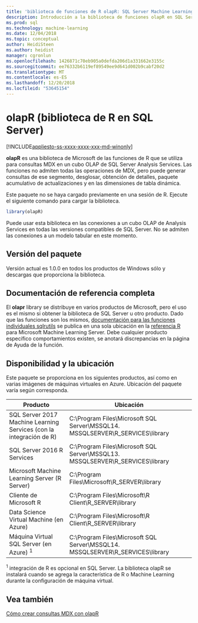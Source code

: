 ```yaml
---
title: 'biblioteca de funciones de R olapR: SQL Server Machine Learning Services'
description: Introducción a la biblioteca de funciones olapR en SQL Server 2016 R Services y SQL Server 2017 Machine Learning Services con R.
ms.prod: sql
ms.technology: machine-learning
ms.date: 12/04/2018
ms.topic: conceptual
author: HeidiSteen
ms.author: heidist
manager: cgronlun
ms.openlocfilehash: 1426871c70eb905a0defda206d1a331662e3155c
ms.sourcegitcommit: ee76332b6119ef89549ee9d641d002b9cabf20d2
ms.translationtype: MT
ms.contentlocale: es-ES
ms.lasthandoff: 12/20/2018
ms.locfileid: "53645154"
---
```

# <a name="olapr-r-library-in-sql-server"></a>olapR (biblioteca de R en SQL Server)
[!INCLUDE[appliesto-ss-xxxx-xxxx-xxx-md-winonly](../../includes/appliesto-ss-xxxx-xxxx-xxx-md-winonly.md)]

**olapR** es una biblioteca de Microsoft de las funciones de R que se utiliza para consultas MDX en un cubo OLAP de SQL Server Analysis Services. Las funciones no admiten todas las operaciones de MDX, pero puede generar consultas de ese segmento, desglosar, obtención de detalles, paquete acumulativo de actualizaciones y en las dimensiones de tabla dinámica. 

Este paquete no se haya cargado previamente en una sesión de R. Ejecute el siguiente comando para cargar la biblioteca.

```R
library(olapR)
```

Puede usar esta biblioteca en las conexiones a un cubo OLAP de Analysis Services en todas las versiones compatibles de SQL Server. No se admiten las conexiones a un modelo tabular en este momento.

## <a name="package-version"></a>Versión del paquete

Versión actual es 1.0.0 en todos los productos de Windows sólo y descargas que proporciona la biblioteca.

## <a name="full-reference-documentation"></a>Documentación de referencia completa

El **olapr** library se distribuye en varios productos de Microsoft, pero el uso es el mismo si obtener la biblioteca de SQL Server u otro producto. Dado que las funciones son los mismos, [documentación para las funciones individuales sqlrutils](https://docs.microsoft.com/machine-learning-server/r-reference/olapr/olapr) se publica en una sola ubicación en la [referencia R](https://docs.microsoft.com/machine-learning-server/r-reference/introducing-r-server-r-package-reference) para Microsoft Machine Learning Server. Debe cualquier producto específico comportamientos existen, se anotará discrepancias en la página de Ayuda de la función.

## <a name="availability-and-location"></a>Disponibilidad y la ubicación

Este paquete se proporciona en los siguientes productos, así como en varias imágenes de máquinas virtuales en Azure. Ubicación del paquete varía según corresponda.

Producto | Ubicación |
--------|----------|
SQL Server 2017 Machine Learning Services (con la integración de R) | C:\Program Files\Microsoft SQL Server\MSSQL14. MSSQLSERVER\R_SERVICES\library | 
SQL Server 2016 R Services | C:\Program Files\Microsoft SQL Server\MSSQL13. MSSQLSERVER\R_SERVICES\library
Microsoft Machine Learning Server (R Server) | C:\Program Files\Microsoft\R_SERVER\library |
Cliente de Microsoft R | C:\Program Files\Microsoft\R Client\R_SERVER\library |
Data Science Virtual Machine (en Azure) | C:\Program Files\Microsoft\R Client\R_SERVER\library |
Máquina Virtual SQL Server (en Azure) <sup>1</sup> | C:\Program Files\Microsoft SQL Server\MSSQL14. MSSQLSERVER\R_SERVICES\library |

<sup>1</sup> integración de R es opcional en SQL Server. La biblioteca olapR se instalará cuando se agrega la característica de R o Machine Learning durante la configuración de máquina virtual.


## <a name="see-also"></a>Vea también

[Cómo crear consultas MDX con olapR](how-to-create-mdx-queries-using-olapr.md)
